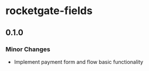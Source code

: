 # rocketgate-fields

## 0.1.0

### Minor Changes

- Implement payment form and flow basic functionality

